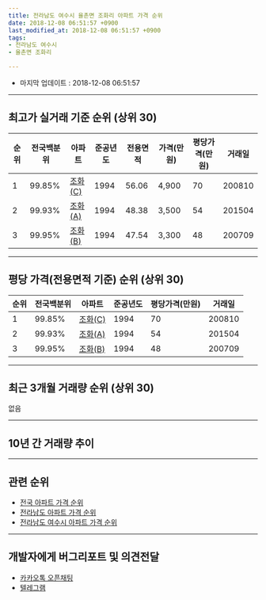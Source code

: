```yaml
---
title: 전라남도 여수시 율촌면 조화리 아파트 가격 순위
date: 2018-12-08 06:51:57 +0900
last_modified_at: 2018-12-08 06:51:57 +0900
tags:
- 전라남도 여수시
- 율촌면 조화리

---
```


* 마지막 업데이트 : 2018-12-08 06:51:57

---

## 최고가 실거래 기준 순위 (상위 30)


|순위|전국백분위|아파트|준공년도|전용면적|가격(만원)|평당가격(만원)|거래일|
|---|---|---|---|---|---|---|---|
|1|99.85%|[조화(C)](https://search.naver.com/search.naver?query=%EC%A0%84%EB%9D%BC%EB%82%A8%EB%8F%84+%EC%97%AC%EC%88%98%EC%8B%9C+%EC%9C%A8%EC%B4%8C%EB%A9%B4+%EC%A1%B0%ED%99%94%EB%A6%AC+%EC%A1%B0%ED%99%94%28C%29)|1994|56.06|4,900|70|200810|
|2|99.93%|[조화(A)](https://search.naver.com/search.naver?query=%EC%A0%84%EB%9D%BC%EB%82%A8%EB%8F%84+%EC%97%AC%EC%88%98%EC%8B%9C+%EC%9C%A8%EC%B4%8C%EB%A9%B4+%EC%A1%B0%ED%99%94%EB%A6%AC+%EC%A1%B0%ED%99%94%28A%29)|1994|48.38|3,500|54|201504|
|3|99.95%|[조화(B)](https://search.naver.com/search.naver?query=%EC%A0%84%EB%9D%BC%EB%82%A8%EB%8F%84+%EC%97%AC%EC%88%98%EC%8B%9C+%EC%9C%A8%EC%B4%8C%EB%A9%B4+%EC%A1%B0%ED%99%94%EB%A6%AC+%EC%A1%B0%ED%99%94%28B%29)|1994|47.54|3,300|48|200709|


---

## 평당 가격(전용면적 기준) 순위 (상위 30)


|순위|전국백분위|아파트|준공년도|평당가격(만원)|거래일|
|---|---|---|---|---|---|
|1|99.85%|[조화(C)](https://search.naver.com/search.naver?query=%EC%A0%84%EB%9D%BC%EB%82%A8%EB%8F%84+%EC%97%AC%EC%88%98%EC%8B%9C+%EC%9C%A8%EC%B4%8C%EB%A9%B4+%EC%A1%B0%ED%99%94%EB%A6%AC+%EC%A1%B0%ED%99%94%28C%29)|1994|70|200810|
|2|99.93%|[조화(A)](https://search.naver.com/search.naver?query=%EC%A0%84%EB%9D%BC%EB%82%A8%EB%8F%84+%EC%97%AC%EC%88%98%EC%8B%9C+%EC%9C%A8%EC%B4%8C%EB%A9%B4+%EC%A1%B0%ED%99%94%EB%A6%AC+%EC%A1%B0%ED%99%94%28A%29)|1994|54|201504|
|3|99.95%|[조화(B)](https://search.naver.com/search.naver?query=%EC%A0%84%EB%9D%BC%EB%82%A8%EB%8F%84+%EC%97%AC%EC%88%98%EC%8B%9C+%EC%9C%A8%EC%B4%8C%EB%A9%B4+%EC%A1%B0%ED%99%94%EB%A6%AC+%EC%A1%B0%ED%99%94%28B%29)|1994|48|200709|


---

## 최근 3개월 거래량 순위 (상위 30)

없음

---

## 10년 간 거래량 추이


<div style="width:100%;">
    <canvas id="deal_progress" height="250"></canvas>
</div>

<script>
new Chart(document.getElementById("deal_progress"), {
    type: 'line',
    data: {
        labels: ['200812','200901','200902','200903','200904','200905','200906','200907','200908','200909','200910','200911','200912','201001','201002','201003','201004','201005','201006','201007','201008','201009','201010','201011','201012','201101','201102','201103','201104','201105','201106','201107','201108','201109','201110','201111','201112','201201','201202','201203','201204','201205','201206','201207','201208','201209','201210','201211','201212','201301','201302','201303','201304','201305','201306','201307','201308','201309','201310','201311','201312','201401','201402','201403','201404','201405','201406','201407','201408','201409','201410','201411','201412','201501','201502','201503','201504','201505','201506','201507','201508','201509','201510','201511','201512','201601','201602','201603','201604','201605','201606','201607','201608','201609','201610','201611','201612','201701','201702','201703','201704','201705','201706','201707','201708','201709','201710','201711','201712','201801','201802','201803','201804','201805','201806','201807','201808','201809','201810','201811','201812'],
        datasets: [{
            label: '실거래 수',
            pointRadius: 1,
            data: [1, 0, 0, 0, 1, 1, 0, 0, 2, 0, 0, 1, 1, 0, 0, 1, 1, 1, 0, 0, 0, 0, 1, 1, 0, 0, 0, 0, 0, 0, 0, 0, 1, 2, 1, 0, 0, 0, 0, 1, 0, 0, 3, 2, 0, 1, 1, 0, 1, 0, 2, 0, 0, 3, 1, 0, 1, 0, 0, 0, 1, 0, 0, 0, 0, 1, 0, 1, 0, 0, 1, 0, 1, 0, 0, 0, 1, 0, 0, 1, 0, 1, 0, 0, 1, 1, 0, 0, 1, 0, 2, 0, 0, 0, 0, 0, 0, 1, 1, 0, 0, 0, 0, 0, 0, 0, 0, 0, 1, 1, 1, 0, 0, 0, 0, 1, 0, 0, 0, 0, 0],
            borderColor: "rgba(255, 201, 14, 1)",
            backgroundColor: "rgba(255, 201, 14, 0.5)",
            fill: true,
        }]
    },
    options: {
        responsive: true,
        title: {
            display: true,
            text: '10년간 거래량 추이'
        },
        tooltips: {
            mode: 'index',
            intersect: false,
        },
        hover: {
            mode: 'nearest',
            intersect: true
        },
        scales: {
            xAxes: [{
                display: true,
                scaleLabel: {
                    display: true,
                    labelString: '년/월'
                }
            }],
            yAxes: [{
                display: true,
                ticks: {
                    suggestedMin: 0,
                },
                scaleLabel: {
                    display: true,
                    labelString: '실거래 수'
                }
            }]
        }
    }
});

</script>


---

## 관련 순위

- [전국 아파트 가격 순위](https://inasie.github.io/apt-ranking/전국)
- [전라남도 아파트 가격 순위](https://inasie.github.io/apt-ranking/전라남도)
- [전라남도 여수시 아파트 가격 순위](https://inasie.github.io/apt-ranking/전라남도-여수시)


---

## 개발자에게 버그리포트 및 의견전달

- [카카오톡 오픈채팅](https://open.kakao.com/o/gLJUAP4)
- [텔레그램](https://t.me/inasie)

